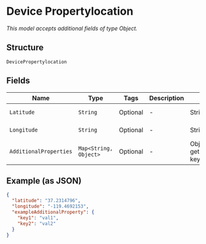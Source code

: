 
# Device Propertylocation

*This model accepts additional fields of type Object.*

## Structure

`DevicePropertylocation`

## Fields

| Name | Type | Tags | Description | Getter | Setter |
|  --- | --- | --- | --- | --- | --- |
| `Latitude` | `String` | Optional | - | String getLatitude() | setLatitude(String latitude) |
| `Longitude` | `String` | Optional | - | String getLongitude() | setLongitude(String longitude) |
| `AdditionalProperties` | `Map<String, Object>` | Optional | - | Object getAdditionalProperty(String key) | additionalProperty(String key, Object value) |

## Example (as JSON)

```json
{
  "latitude": "37.2314796",
  "longitude": "-119.4692153",
  "exampleAdditionalProperty": {
    "key1": "val1",
    "key2": "val2"
  }
}
```

